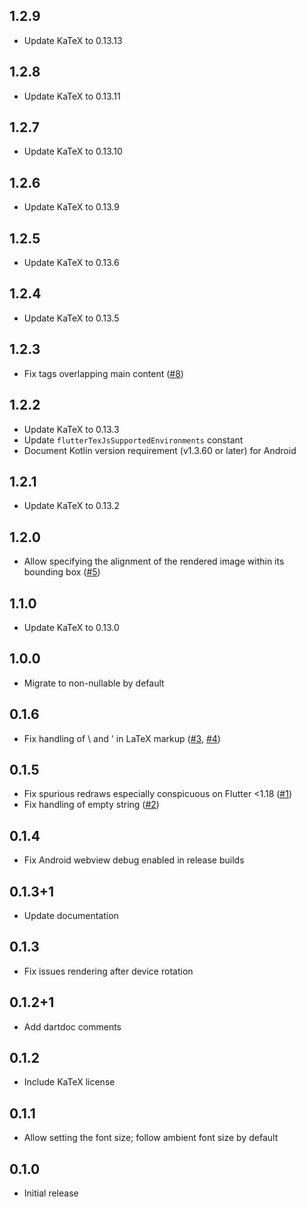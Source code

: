 ## 1.2.9

* Update KaTeX to 0.13.13

## 1.2.8

* Update KaTeX to 0.13.11

## 1.2.7

* Update KaTeX to 0.13.10

## 1.2.6

* Update KaTeX to 0.13.9

## 1.2.5

* Update KaTeX to 0.13.6

## 1.2.4

* Update KaTeX to 0.13.5

## 1.2.3

* Fix tags overlapping main content
  ([#8](https://github.com/amake/flutter_tex_js/issues/8))

## 1.2.2

* Update KaTeX to 0.13.3
* Update `flutterTexJsSupportedEnvironments` constant
* Document Kotlin version requirement (v1.3.60 or later) for Android

## 1.2.1

* Update KaTeX to 0.13.2

## 1.2.0

* Allow specifying the alignment of the rendered image within its bounding box
  ([#5](https://github.com/amake/flutter_tex_js/pull/5))

## 1.1.0

* Update KaTeX to 0.13.0

## 1.0.0

* Migrate to non-nullable by default

## 0.1.6

* Fix handling of \ and ' in LaTeX markup
  ([#3](https://github.com/amake/flutter_tex_js/issues/3),
  [#4](https://github.com/amake/flutter_tex_js/issues/4))

## 0.1.5

* Fix spurious redraws especially conspicuous on Flutter <1.18
  ([#1](https://github.com/amake/flutter_tex_js/pull/1))
* Fix handling of empty string
  ([#2](https://github.com/amake/flutter_tex_js/issues/2))

## 0.1.4

* Fix Android webview debug enabled in release builds

## 0.1.3+1

* Update documentation

## 0.1.3

* Fix issues rendering after device rotation

## 0.1.2+1

* Add dartdoc comments

## 0.1.2

* Include KaTeX license

## 0.1.1

* Allow setting the font size; follow ambient font size by default

## 0.1.0

* Initial release
